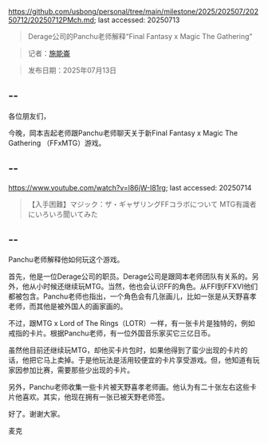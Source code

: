 https://github.com/usbong/personal/tree/main/milestone/2025/202507/20250712/20250712PMch.md; last accessed: 20250713

> Derage公司的Panchu老师解释“Final Fantasy x Magic The Gathering”

> 记者：[施能崙](https://www.linkedin.com/in/michaelsyson/)

> 发布日期：2025年07月13日

## --

各位朋友们，

今晚，岡本吉起老师跟Panchu老师聊天关于新Final Fantasy x Magic The Gathering （FFxMTG）游戏。

## --

https://www.youtube.com/watch?v=l86jW-I81rg; last accessed: 20250714

> 【入手困難】マジック：ザ・ギャザリングFFコラボについて MTG有識者にいろいろ聞いてみた

## --

Panchu老师解释他如何玩这个游戏。

首先，他是一位Derage公司的职员。Derage公司是跟岡本老师团队有关系的。另外，他从小时候还继续玩MTG。当然，他也会认识FF的角色。从FFI到FFXVI他们都被包含。Panchu老师也指出，一个角色会有几张画儿，比如一张是从天野喜孝老师，而其他是被外国人的画家画的。

不过，跟MTG x Lord of The Rings（LOTR）一样，有一张卡片是独特的，例如戒指的卡片。根据Panchu老师，有一位外国音乐家买它三亿日币。

虽然他目前还继续玩MTG，却他买卡片包时，如果他得到了蛮少出现的卡片的话，他把它马上卖掉。于是他玩法是活用较便宜的卡片享受游戏。但，他知道有玩家因参加比赛，需要那些少出现的卡片。

另外，Panchu老师收集一些卡片被天野喜孝老师画。他认为有二十张左右这些卡片他喜欢。其实，他现在拥有一张已被天野老师签。

好了。谢谢大家。

麦克
